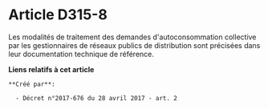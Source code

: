 # Article D315-8

Les modalités de traitement des demandes d'autoconsommation collective par les gestionnaires de réseaux publics de
distribution sont précisées dans leur documentation technique de référence.

**Liens relatifs à cet article**

	**Créé par**:

	  - Décret n°2017-676 du 28 avril 2017 - art. 2
